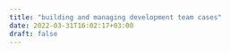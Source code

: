 ```yaml
---
title: "building and managing development team cases"
date: 2022-03-31T16:02:17+03:00
draft: false
---
```



